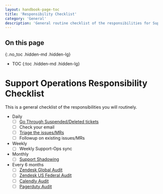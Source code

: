 ```yaml
---
layout: handbook-page-toc
title: 'Responsibility Checklist'
category: 'General'
description: 'General routine checklist of the responsibilities for Support Operations team.'
---
```


## On this page
{:.no_toc .hidden-md .hidden-lg}

- TOC
{:toc .hidden-md .hidden-lg}

# Support Operations Responsibility Checklist

This is a general checklist of the responsibilities you will routinely.

* Daily
  * [ ] [Go Through Suspended/Deleted tickets](suspended_deleted_tickets.html)
  * [ ] Check your email
  * [ ] [Triage the issues/MRs](gitlab_triage.html)
  * [ ] Followup on existing issues/MRs
* Weekly
  * [ ] Weekly Support-Ops sync
* Monthly
  * [ ] [Support Shadowing](support_shadowing.html)
* Every 6 months
  * [ ] [Zendesk Global Audit](zendesk_global_audit.html)
  * [ ] [Zendesk US Federal Audit](zendesk_us_federal_audit.html)
  * [ ] [Calendly Audit](calendly_audit.html)
  * [ ] [Pagerduty Audit](pagerduty_audit.html)
